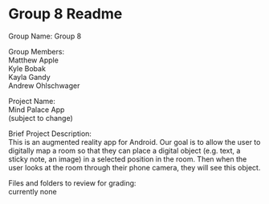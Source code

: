 Group 8 Readme
=========================================

Group Name: Group 8  

Group Members:  
	Matthew Apple  
	Kyle Bobak  
	Kayla Gandy  
	Andrew Ohlschwager  

Project Name:  
	Mind Palace App  
	(subject to change)  

Brief Project Description:  
	This is an augmented reality app for Android. Our goal is to allow the user to digitally map a room so that they can place a digital object (e.g. text, a sticky note, an image) in a selected position in the room. Then when the user looks at the room through their phone camera, they will see this object.  

Files and folders to review for grading:  
	currently none  

